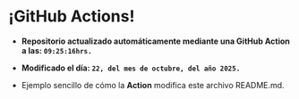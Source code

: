 # ¡GitHub Actions!
* **Repositorio actualizado automáticamente mediante una GitHub Action a las: `09:25:16hrs.`**
* **Modificado el día: `22, del mes de octubre, del año 2025.`**

* Ejemplo sencillo de cómo la **Action** modifica este archivo README.md.
